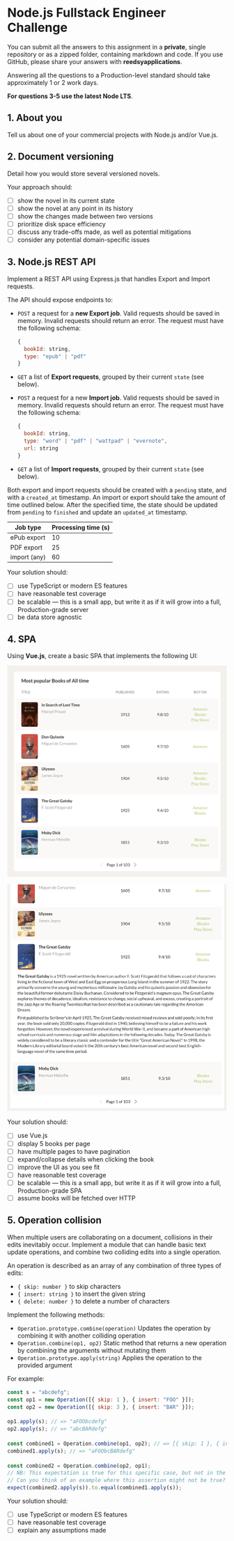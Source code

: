 # Node.js Fullstack Engineer Challenge

You can submit all the answers to this assignment in a **private**, single repository or as a zipped folder, containing markdown and code. If you use GitHub, please share your answers with **reedsyapplications**.

Answering all the questions to a Production-level standard should take approximately 1 or 2 work days.

**For questions 3-5 use the latest Node LTS**.

## 1. About you

Tell us about one of your commercial projects with Node.js and/or Vue.js.


## 2. Document versioning

Detail how you would store several versioned novels.

Your approach should:

- [ ] show the novel in its current state
- [ ] show the novel at any point in its history
- [ ] show the changes made between two versions
- [ ] prioritize disk space efficiency
- [ ] discuss any trade-offs made, as well as potential mitigations
- [ ] consider any potential domain-specific issues

## 3. Node.js REST API

Implement a REST API using Express.js that handles Export and Import requests.

The API should expose endpoints to:
- `POST` a request for a **new Export job**. Valid requests should be saved in memory. Invalid requests should return an error. The request must have the following schema:

  ```javascript
  {
    bookId: string,
    type: "epub" | "pdf"
  }
  ```

- `GET` a list of **Export requests**, grouped by their current `state` (see below).
- `POST` a request for a new **Import job**. Valid requests should be saved in memory. Invalid requests should return an error. The request must have the following schema:

  ```javascript
  {
    bookId: string,
    type: "word" | "pdf" | "wattpad" | "evernote",
    url: string
  }
  ```

- `GET` a list of **Import requests**, grouped by their current `state` (see below).

Both export and import requests should be created with a `pending` state, and with a `created_at` timestamp. An import or export should take the amount of time outlined below. After the specified time, the state should be updated from `pending` to `finished` and update an `updated_at` timestamp.

| Job type     | Processing time (s) |
| ------------ | ------------------- |
| ePub export  | 10                  |
| PDF export   | 25                  |
| import (any) | 60                  |

Your solution should:

- [ ] use TypeScript or modern ES features
- [ ] have reasonable test coverage
- [ ] be scalable — this is a small app, but write it as if it will grow into a full, Production-grade server
- [ ] be data store agnostic

## 4. SPA

Using **Vue.js**, create a basic SPA that implements the following UI:

![SPA 1](./images/node_4-01.png "SPA 1")

![SPA 2](./images/node_4-02.png "SPA 2")

Your solution should:

- [ ] use Vue.js
- [ ] display 5 books per page
- [ ] have multiple pages to have pagination
- [ ] expand/collapse details when clicking the book
- [ ] improve the UI as you see fit
- [ ] have reasonable test coverage
- [ ] be scalable — this is a small app, but write it as if it will grow into a full, Production-grade SPA
- [ ] assume books will be fetched over HTTP

## 5. Operation collision

When multiple users are collaborating on a document, collisions in their edits inevitably occur. Implement a module that can handle basic text update operations, and combine two colliding edits into a single operation.

An operation is described as an array of any combination of three types of edits:

- `{ skip: number }` to skip characters
- `{ insert: string }` to insert the given string
- `{ delete: number }` to delete a number of characters

Implement the following methods:
- `Operation.prototype.combine(operation)` Updates the operation by combining it with another colliding operation
- `Operation.combine(op1, op2)` Static method that returns a new operation by combining the arguments without mutating them
- `Operation.prototype.apply(string)` Applies the operation to the provided argument

For example:

```javascript
const s = "abcdefg";
const op1 = new Operation([{ skip: 1 }, { insert: "FOO" }]);
const op2 = new Operation([{ skip: 3 }, { insert: "BAR" }]);

op1.apply(s); // => "aFOObcdefg"
op2.apply(s); // => "abcBARdefg"

const combined1 = Operation.combine(op1, op2); // => [{ skip: 1 }, { insert: 'FOO' }, { skip: 2}, { insert: 'BAR' } ]
combined1.apply(s); // => "aFOObcBARdefg"

const combined2 = Operation.combine(op2, op1);
// NB: This expectation is true for this specific case, but not in the general case.
// Can you think of an example where this assertion might not be true?
expect(combined2.apply(s)).to.equal(combined1.apply(s));
```

Your solution should:

- [ ] use TypeScript or modern ES features
- [ ] have reasonable test coverage
- [ ] explain any assumptions made
